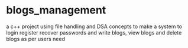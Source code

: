 # blogs_management
a c++ project using file handling and DSA concepts to make a system to login register recover passwords and write blogs, view blogs and delete blogs as per users need

